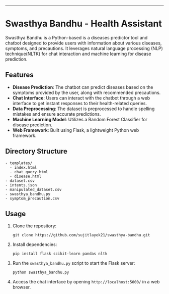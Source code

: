 ---

# Swasthya Bandhu - Health Assistant

Swasthya Bandhu is a Python-based is a diseases predictor tool and chatbot designed to provide users with information about various diseases, symptoms, and precautions. It leverages natural language processing (NLP) technique(NLTK) for chat interaction and machine learning for disease prediction.

## Features
 
- **Disease Prediction**: The chatbot can predict diseases based on the symptoms provided by the user, along with recommended precautions.
- **Chat Interface**: Users can interact with the chatbot through a web interface to get instant responses to their health-related queries.
- **Data Preprocessing**: The dataset is preprocessed to handle spelling mistakes and ensure accurate predictions.
- **Machine Learning Model**: Utilizes a Random Forest Classifier for disease prediction.
- **Web Framework**: Built using Flask, a lightweight Python web framework.

## Directory Structure

```
- templates/
  - index.html
  - chat_query.html
  - disease.html
- dataset.csv
- intents.json
- manipulated_dataset.csv
- swasthya_bandhu.py
- symptom_precaution.csv
```

## Usage

1. Clone the repository:
   ```
   git clone https://github.com/sujitlayek21/swasthya-bandhu.git
   ```
2. Install dependencies:
   ```
   pip install flask scikit-learn pandas nltk
   ```
3. Run the `swasthya_bandhu.py` script to start the Flask server:
   ```
   python swasthya_bandhu.py
   ```
4. Access the chat interface by opening `http://localhost:5000/` in a web browser.


